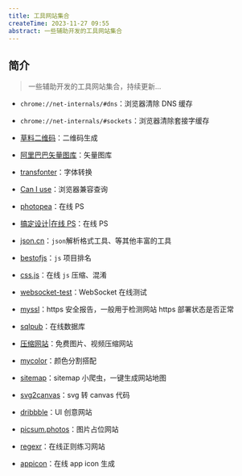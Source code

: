 ```yaml
---
title: 工具网站集合
createTime: 2023-11-27 09:55
abstract: 一些辅助开发的工具网站集合
---
```


## 简介

> 一些辅助开发的工具网站集合，持续更新...

- `chrome://net-internals/#dns`：浏览器清除 DNS 缓存

- `chrome://net-internals/#sockets`：浏览器清除套接字缓存

- [草料二维码](https://cli.im/)：二维码生成

- [阿里巴巴矢量图库](https://www.iconfont.cn/)：矢量图库

- [transfonter](https://transfonter.org/)：字体转换

- [Can I use](https://www.caniuse.com/)：浏览器兼容查询

- [photopea](https://www.photopea.com/)：在线 PS

- [搞定设计|在线 PS](https://www.uupoop.com/#/old)：在线 PS

- [json.cn](https://www.json.cn/)：`json`解析格式工具、等其他丰富的工具

- [bestofjs](https://bestofjs.org/)：`js` 项目排名

- [css.js](https://www.css-js.com/)：在线 `js` 压缩、混淆

- [websocket-test](http://www.websocket-test.com/)：WebSocket 在线测试

- [myssl](https://myssl.com/)：https 安全报告，一般用于检测网站 https 部署状态是否正常

- [sqlpub](https://sqlpub.com/#/)：在线数据库

- [压缩网站](https://www.yalijuda.com/)：免费图片、视频压缩网站

- [mycolor](https://mycolor.space/)：颜色分割搭配

- [sitemap](http://tools.bugscaner.com/sitemapspider)：sitemap 小爬虫，一键生成网站地图

- [svg2canvas](https://demo.qunee.com/svg2canvas/)：svg 转 canvas 代码

- [dribbble](https://dribbble.com/)：UI 创意网站

- [picsum.photos](https://picsum.photos/)：图片占位网站

- [regexr](https://regexr.com/)：在线正则练习网站

- [appicon](https://www.appicon.co/)：在线 app icon 生成